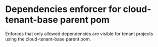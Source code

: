 <!-- Copyright Yahoo. Licensed under the terms of the Apache 2.0 license. See LICENSE in the project root. -->
# Dependencies enforcer for cloud-tenant-base parent pom

Enforces that only allowed dependencies are visible for tenant projects using the cloud-tenant-base parent pom.

